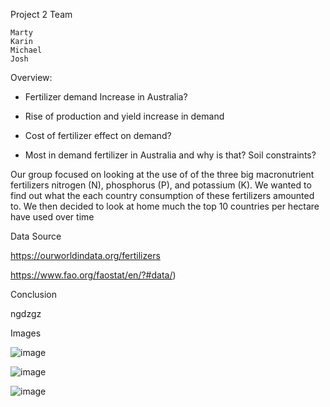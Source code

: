 
Project 2 Team

    Marty
    Karin
    Michael
    Josh


Overview:

- Fertilizer demand Increase in Australia?

- Rise of production and yield increase in demand

- Cost of fertilizer effect on demand?

- Most in demand fertilizer in Australia and why is that? Soil constraints?

Our group focused on looking at the use of of the three big macronutrient fertilizers nitrogen (N), phosphorus (P), and potassium (K).
We wanted to find out what the each country consumption of these fertilizers amounted to.
We then decided to look at home much the top 10 countries per hectare have used over time


Data Source

https://ourworldindata.org/fertilizers

https://www.fao.org/faostat/en/?#data/)



Conclusion

ngdzgz

Images

![image](https://user-images.githubusercontent.com/99587551/180714131-30a2752a-a698-4a9f-b233-d1340461665c.png)


![image](https://user-images.githubusercontent.com/99587551/180713967-b37db170-014b-4271-b0db-b970951c2c38.png)


![image](https://user-images.githubusercontent.com/99587551/180713786-e6fbd1f0-19dc-422d-88a6-6759680d2485.png)


